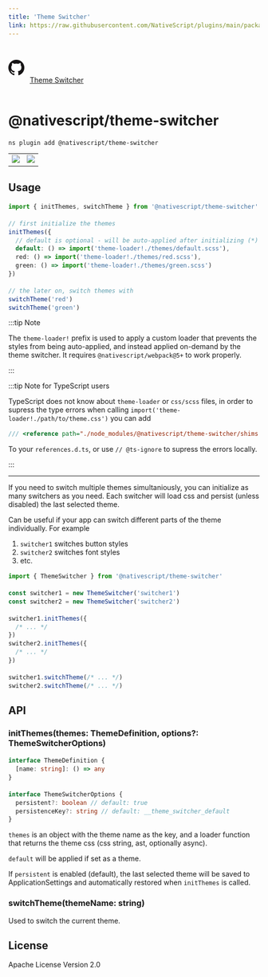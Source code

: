 ```yaml
---
title: 'Theme Switcher'
link: https://raw.githubusercontent.com/NativeScript/plugins/main/packages/theme-switcher/README.md
---
```


<div style="width: 100%; padding: 1.2em 0em">
  					<img alt="github logo" src="../assets/images/github/GitHub-Mark-32px.png" style="display: inline; margin: 1em 0.5em 1em 0em">
  					<a href="https://github.com/NativeScript/plugins/tree/main/packages/theme-switcher" target="_blank" noopener>Theme Switcher</a>
				</div>

# @nativescript/theme-switcher

```cli
ns plugin add @nativescript/theme-switcher
```

<table style="width:auto;">
	<tr>
		<td>
			<image src="https://user-images.githubusercontent.com/879060/138103861-95e5bc19-85e1-44c3-9243-dd5a0cc854f8.gif" 
			height="400"
			style="border-width: 1px; max-height: 500px;"/>
		</td>
		<td>
			<image src="https://user-images.githubusercontent.com/879060/138250899-3b774229-5348-4bbe-8856-3e1f157e6788.gif" 
			height="400"
			style="border-width: 1px; max-height: 500px;"/>
		</td>
	</tr>
</table>

## Usage

```ts
import { initThemes, switchTheme } from '@nativescript/theme-switcher'

// first initialize the themes
initThemes({
  // default is optional - will be auto-applied after initializing (*)
  default: () => import('theme-loader!./themes/default.scss'),
  red: () => import('theme-loader!./themes/red.scss'),
  green: () => import('theme-loader!./themes/green.scss')
})

// the later on, switch themes with
switchTheme('red')
switchTheme('green')
```

:::tip Note

The `theme-loader!` prefix is used to apply a custom loader that prevents the styles from being auto-applied, and instead applied on-demand by the theme switcher. It requires `@nativescript/webpack@5+` to work properly.

:::

:::tip Note for TypeScript users

TypeScript does not know about `theme-loader` or `css/scss` files, in order to supress the type errors when calling `import('theme-loader!./path/to/theme.css')` you can add

```ts
/// <reference path="./node_modules/@nativescript/theme-switcher/shims.d.ts" />
```

To your `references.d.ts`, or use `// @ts-ignore` to supress the errors locally.

:::

---

If you need to switch multiple themes simultaniously, you can initialize as many switchers as you need. Each switcher will load css and persist (unless disabled) the last selected theme.

Can be useful if your app can switch different parts of the theme individually. For example

1. `switcher1` switches button styles
2. `switcher2` switches font styles
3. etc.

```ts
import { ThemeSwitcher } from '@nativescript/theme-switcher'

const switcher1 = new ThemeSwitcher('switcher1')
const switcher2 = new ThemeSwitcher('switcher2')

switcher1.initThemes({
  /* ... */
})
switcher2.initThemes({
  /* ... */
})

switcher1.switchTheme(/* ... */)
switcher2.switchTheme(/* ... */)
```

## API

### initThemes(themes: ThemeDefinition, options?: ThemeSwitcherOptions)

```ts
interface ThemeDefinition {
  [name: string]: () => any
}

interface ThemeSwitcherOptions {
  persistent?: boolean // default: true
  persistenceKey?: string // default: __theme_switcher_default
}
```

`themes` is an object with the theme name as the key, and a loader function that returns the theme css (css string, ast, optionally async).

`default` will be applied if set as a theme.

If `persistent` is enabled (default), the last selected theme will be saved to ApplicationSettings and automatically restored when `initThemes` is called.

### switchTheme(themeName: string)

Used to switch the current theme.

## License

Apache License Version 2.0
